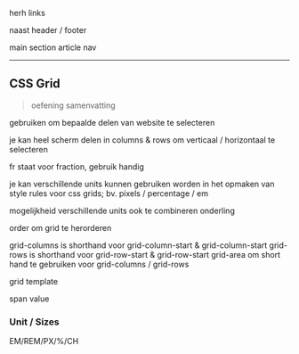 herh links

naast header / footer

main
section
article
nav





















---

## CSS Grid
> oefening samenvatting

gebruiken om bepaalde delen van website te selecteren

je kan heel scherm delen in columns & rows om verticaal / horizontaal te selecteren

fr staat voor fraction, gebruik handig 

je kan verschillende units kunnen gebruiken worden in het opmaken van style rules voor css grids; bv. pixels / percentage / em

mogelijkheid verschillende units ook te combineren onderling

order om grid te herorderen

grid-columns is shorthand voor grid-column-start & grid-column-start 
grid-rows is shorthand voor grid-row-start & grid-row-start 
grid-area om short hand te gebruiken voor grid-columns / grid-rows

grid template

span value

### Unit / Sizes

EM/REM/PX/%/CH





